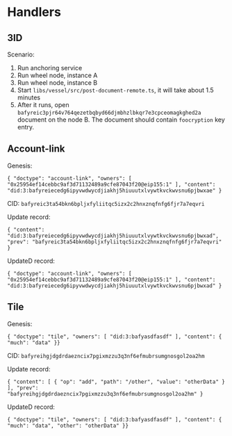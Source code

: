 # Handlers

## 3ID

Scenario:
1. Run anchoring service
2. Run wheel node, instance A
3. Run wheel node, instance B
4. Start `libs/vessel/src/post-document-remote.ts`, it will take about 1.5 minutes
5. After it runs, open `bafyreic3pjr64v764qezetbqbyd66djmbhzlbkqr7e3cpceomagkghed2a` document on the node B. The document should contain `foocryption` key entry.

## Account-link

Genesis:

```
{ "doctype": "account-link", "owners": [ "0x25954ef14cebbc9af3d71132489a9cfe87043f20@eip155:1" ], "content": "did:3:bafyreiecedg6ipyvwdwycdjiakhj5hiuuutxlvywtkvckwvsnu6pjbwxae" }
```


CID: `bafyreic3ta54bkn6bpljxfyliitqc5izx2c2hnxznqfnfg6fjr7a7eqvri`

Update record:

```
{ "content": "did:3:bafyreiecedg6ipyvwdwycdjiakhj5hiuuutxlvywtkvckwvsnu6pjbwxad", "prev": "bafyreic3ta54bkn6bpljxfyliitqc5izx2c2hnxznqfnfg6fjr7a7eqvri" }
```

UpdateD record:

```
{ "doctype": "account-link", "owners": [ "0x25954ef14cebbc9af3d71132489a9cfe87043f20@eip155:1" ], "content": "did:3:bafyreiecedg6ipyvwdwycdjiakhj5hiuuutxlvywtkvckwvsnu6pjbwxad" }
```


## Tile

Genesis:


```
{ "doctype": "tile", "owners": [ "did:3:bafyasdfasdf" ], "content": { "much": "data" }}
```

CID: `bafyreihgjdgdrdaezncix7pgixmzzu3q3nf6efmubrsumgnosgol2oa2hm`


Update record:

```
{ "content": [ { "op": "add", "path": "/other", "value": "otherData" } ], "prev": "bafyreihgjdgdrdaezncix7pgixmzzu3q3nf6efmubrsumgnosgol2oa2hm" }
```

UpdateD record:

```
{ "doctype": "tile", "owners": [ "did:3:bafyasdfasdf" ], "content": { "much": "data", "other": "otherData" }}
```

